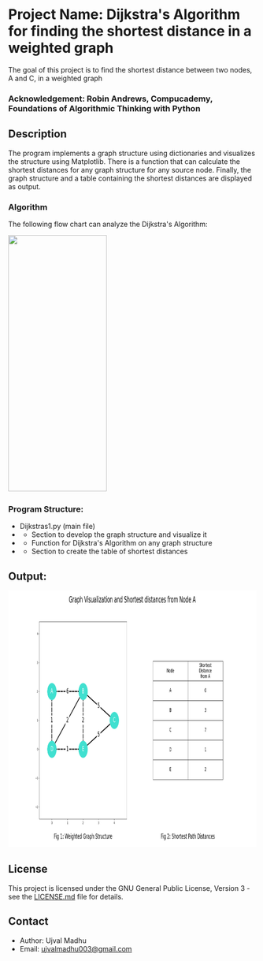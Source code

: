# Project Name: Dijkstra's Algorithm for finding the shortest distance in a weighted graph

 The goal of this project is to find the shortest distance between two nodes, A and C, in a weighted graph


### Acknowledgement: Robin Andrews, Compucademy, Foundations of Algorithmic Thinking with Python

## Description

The program implements a graph structure using dictionaries and visualizes the structure using Matplotlib.
There is a function that can calculate the shortest distances for any graph structure for any source node.
Finally, the graph structure and a table containing the shortest distances are displayed as output.

### Algorithm

The following flow chart can analyze the Dijkstra's Algorithm:

<p>
    <img = src = "./Dijstras_Algorithm.png", width = "200" height = "520">
</p>

### Program Structure:


- Dijkstras1.py (main file)
- - Section to develop the graph structure and visualize it
- - Function for Dijkstra's Algorithm on any graph structure
- - Section to create the table of shortest distances 


## Output:

<p>
    <img = src = "./Output.png", width = "930" height = "520">
</p>

## License

This project is licensed under the GNU General Public License, Version 3 - see the [LICENSE.md](../../LICENSE.md) file for details.

## Contact

- Author: Ujval Madhu
- Email: ujvalmadhu003@gmail.com
